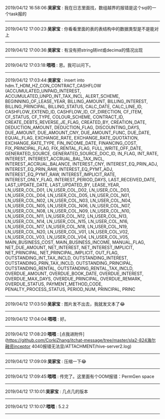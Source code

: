 2019/04/12 16:58:06:**吴家宝** : 我在日志里面找，数组越界的报错是这个sql的一个task报的
*************************************************************************************
2019/04/12 17:00:23:**吴家宝** : 你看看里面的表的表结构中的数据类型是不是能对上
*************************************************************************************
2019/04/12 17:00:36:**吴家宝** : 有没有把string转int或decima的情况出现
*************************************************************************************
2019/04/12 17:03:18:**喂喂** : 恩。我可以问下。
*************************************************************************************
2019/04/12 17:03:44:**吴家宝** : insert into hdm.T_HDM_HZ_CON_CONTRACT_CASHFLOW (ACCUMULATED_UNPAID_INTEREST, ACCUMULATED_UNPD_INT_TAX_INCL, ALERT_SCHEME, BEGINNING_OF_LEASE_YEAR, BILLING_AMOUNT, BILLING_INTEREST, BILLING_PRINCIPAL, BILLING_STATUS, CALC_DATE, CALC_LINE_ID, CASHFLOW_EXTEND_ID, CASHFLOW_ID, CF_DIRECTION, CF_ITEM, CF_STATUS, CF_TYPE, COLOUR_SCHEME, CONTRACT_ID, CREATE_DEBTS_REVERSE_JE_FLAG, CREATED_BY, CREATION_DATE, DEDUCTION_AMOUNT, DEDUCTION_FLAG, DISCOUNTING_DAYS, DUE_AMOUNT, DUE_AMOUNT_CNY, DUE_AMOUNT_FUNC, DUE_DATE, EQUAL_FLAG, EXCHANGE_RATE, EXCHANGE_RATE_QUOTATION, EXCHANGE_RATE_TYPE, FIN_INCOME_DATE, FINANCING_COST, FIX_PRINCIPAL_FLAG, FIX_RENTAL_FLAG, FULL_WRITE_OFF_DATE, GENERATED_SOURCE, GENERATED_SOURCE_DOC_ID, IN_FLAG, INT_RATE, INTEREST, INTEREST_ACCRUAL_BAL_TAX_INCL, INTEREST_ACCRUAL_BALANCE, INTEREST_CNY, INTEREST_EQ_PRIN_ADJ, INTEREST_EQ_PRIN_RAW, INTEREST_EQ_PYMT_ADJ, INTEREST_EQ_PYMT_RAW, INTEREST_IMPLICIT_RATE, INTEREST_ONLY_FLAG, INTEREST_PERIOD_DAYS, LAST_RECEIVED_DATE, LAST_UPDATE_DATE, LAST_UPDATED_BY, LEASE_YEAR, LN_USER_COL_D01, LN_USER_COL_D02, LN_USER_COL_D03, LN_USER_COL_D04, LN_USER_COL_D05, LN_USER_COL_N01, LN_USER_COL_N02, LN_USER_COL_N03, LN_USER_COL_N04, LN_USER_COL_N05, LN_USER_COL_N06, LN_USER_COL_N07, LN_USER_COL_N08, LN_USER_COL_N09, LN_USER_COL_N10, LN_USER_COL_N11, LN_USER_COL_N12, LN_USER_COL_N13, LN_USER_COL_N14, LN_USER_COL_N15, LN_USER_COL_N16, LN_USER_COL_N17, LN_USER_COL_N18, LN_USER_COL_N19, LN_USER_COL_N20, LN_USER_COL_V01, LN_USER_COL_V02, LN_USER_COL_V03, LN_USER_COL_V04, LN_USER_COL_V05, MAIN_BUSINESS_COST, MAIN_BUSINESS_INCOME, MANUAL_FLAG, NET_DUE_AMOUNT, NET_INTEREST, NET_INTEREST_IMPLICIT, NET_PRINCIPAL, NET_PRINCIPAL_IMPLICIT, OUT_FLAG, OUTSTANDING_INT_TAX_INCLD, OUTSTANDING_INTEREST, OUTSTANDING_PRIN_TAX_INCLD, OUTSTANDING_PRINCIPAL, OUTSTANDING_RENTAL, OUTSTANDING_RENTAL_TAX_INCLD, OVERDUE_AMOUNT, OVERDUE_BOOK_DATE, OVERDUE_INTEREST, OVERDUE_MAX_DAYS, OVERDUE_PRINCIPAL, OVERDUE_REMARK, OVERDUE_STATUS, PAYMENT_METHOD_CODE, PENALTY_PROCESS_STATUS, PERIOD_NUM, PRINCIPAL, PRINC
*************************************************************************************
2019/04/12 17:03:50:**吴家宝** : 图片发不出去，我就发文本了😂
*************************************************************************************
2019/04/12 17:04:04:**喂喂** : 好。
*************************************************************************************
2019/04/12 17:08:20:**喂喂** : [点我进附件](https://github.com/CorkiZhang/itchat-message/tree/master/sla2-824海尔融资inceptor 4040报错无法显/ATTACHMENT/hive-server2.log)
*******************************************************************************
2019/04/12 17:09:09:**吴家宝** : 压缩一下😂
*************************************************************************************
2019/04/12 17:09:45:**喂喂** : 传完了。这里面有个OOM报错：PermGen space
*************************************************************************************
2019/04/12 17:10:01:**吴家宝** : 几点几的版本
*************************************************************************************
2019/04/12 17:10:07:**喂喂** : 5.2.2
*************************************************************************************
